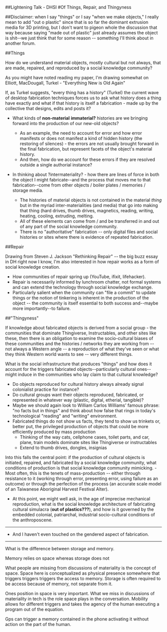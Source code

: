 ##Lightening Talk - DHSI
#Of Things, Repair, and Thingyness 

##Disclaimer: when I say "things" or I say "when we make objects," I really mean to add "out o plastic" since that is so far the dominant extrusion media for 3D printing, but I don't want to pigeon whole the discussion that way because saying "made out of plastic" just already assumes the object is shit--we just think that for some reason -- something I'll think about in another forum.

##Things

How do we understand material objects, mostly cultural but not always, that are made, repaired, and reproduced by a social knowledge community? 

As you might have noted reading my paper, I'm drawing somewhat on Elliott, MacDougall, Turkel - "Everything New is Old Again" 

If, as Turkel suggests, "every thing has a history" (Turkel) the current wave of desktop fabrication techniques forces us to ask what history does a thing have exactly and what if that history is itself a fabrication - made up by the collective that designs, edits and posts it? 
- What kinds of 
**non-material** 
**immaterial?**
 histories are we bringing forward into the production of our new-old objects? 
	- As an example, the need to account for error and how error manifests or does not manifest a kind of hidden history (the restoring of silences) - the errors are not usually brought forward in the final fabrication, but represent facets of the object's material history. 
	- And then, how do we account for these errors if they are resolved outside a single authorial instance? 

- In thinking about ?intermateriality? - how there are lines of force in both the object I might fabricate--and the process that moves me to that fabrication--come from other objects / boiler plates / memories / storage media. 
	- The histories of material objects is not contained in the material _thing_ but in the myriad inter-materialities (and media) that go into making that thing (hard drives, thumb drives, magnetics, reading, writing, heating, cooling, extruding, melting.
	- All of these elements can come from / and be transferred in and out of any part of the social knowledge community. 
	- There is no "authoritative" fabrication -- only digital files and social histories or sites where there is evidence of repeated fabrication.

##Repair

Drawing from Steven J. Jackson "Rethinking Repair" -- the big buzz essay in DH right now I know, I'm also interested in how repair works as a form of social knowledge creation. 
- How communities of repair spring up (YouTube, ifixit, lifehacker). 
- Repair is necessarily informed by lunchroom chatter, not formal systems and can extend the technology through social knowledge exchange. 
- Particularly salient when the community can "file a commit" to update things or the notion of tinkering is inherent in the production of the object -- the community is itself essential to both success and--maybe more importantly--to failure. 

##"Thingyness"

If knowledge about fabricated objects is derived from a social group - the communities that dominate Thingiverse, Instructables, and other sites like these, then there is an obligation to examine the socio-cultural biases of these communities and the histories / networks they are working from -- not always a Western angle -- a reproduction of what they've seen or what they think Western world wants to see -- very different things. 

What is the social infrastructure that produces "things" and how does it account for the triggers fabricated objects--particularly cultural ones--might induce in the communities who lay claim to that cultural knowledge?
- Do objects reproduced for cultural history always already signal colonialist practice for instance?  
- Do cultural groups want their objects reproduced, fabricated, or represented in whatever way (plastic, digital, etherial, tangible)?
- Maybe we should again look to William Carlos Williams' famous phrase: "no facts but in things" and think about how false that rings in today's technological "reading" and "writing" environment. 
- Fabricated things do not show us facts, they tend to show us trinkets or, better put, the privileged production of objects that could be more efficiently produced by mass production 
	- Thinking of the way cats, cellphone cases, toilet parts, and car, plane, train models dominate sites like Thingiverse or instructables
	- Extend to thumb drives, dongles, insignias
	
Into this falls the central point: if the production of cultural objects is initiated, repaired, and fabricated by a social knowledge community, what conditions of production is that social knowledge community mimicking.
	- Most often, this is the tenets of mass-production -- either through resistance to it (working through error, presenting error, using failure as an outcome) or through the perfection of the process (an accurate scale model of an Taiwanese Aboriginal Harvest Festival Alter).
	
- At this point, we might well ask, in the age of imprecise mechanical reproduction, what is the social knowledge architecture of fabricating cultural simulacra (**out of plastics???**), and how is it governed by the embedded colonial, patriarchal, industrial socio-cultural conditions of the anthroposcene. 

____



- And I haven't even touched on the gendered aspect of fabrication. 
____



What is the difference between storage and memory. 

Memory relies on space whereas storage does not  

What people are missing from discussions of materiality is the concept of space. Space here is conceptualized as physical presence somewhere that triggers triggers triggers the access to memory. Storage is often required to be access because of memory, not separate from it. 

Ones position in space is very important. What we miss in discussions of materiality in tech is the role space plays in the conversation. Mobility allows for different triggers and takes the agency of the human executing a program out of the equation.

Gps can trigger a memory contained in the phone activating it without action on the part of the human. 